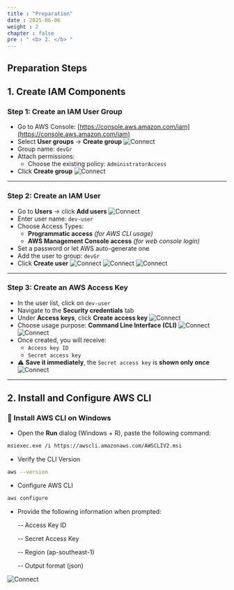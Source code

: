 ```yaml
---
title : "Preparation"
date : 2025-06-06
weight : 2
chapter : false
pre : " <b> 2. </b> "
---
```


## Preparation Steps

## 1. Create IAM Components

### Step 1: Create an IAM User Group

- Go to AWS Console: [https://console.aws.amazon.com/iam](https://console.aws.amazon.com/iam)
- Select **User groups** → **Create group**
![Connect](/images/2.preparation/bs1.png)
- Group name: `devGr`
- Attach permissions:
  - Choose the existing policy: `AdministratorAccess`
- Click **Create group**
![Connect](/images/2.preparation/bs2.png)
---

### Step 2: Create an IAM User

- Go to **Users** → click **Add users**
![Connect](/images/2.preparation/bs3.png)
- Enter user name: `dev-user`
- Choose Access Types:
  - **Programmatic access** *(for AWS CLI usage)*
  - **AWS Management Console access** *(for web console login)*
- Set a password or let AWS auto-generate one
- Add the user to group: `devGr`
- Click **Create user**
![Connect](/images/2.preparation/bs4.png)
![Connect](/images/2.preparation/bs5.png)
![Connect](/images/2.preparation/bs6.png)
---

### Step 3: Create an AWS Access Key

- In the user list, click on `dev-user`
- Navigate to the **Security credentials** tab
- Under **Access keys**, click **Create access key**
![Connect](/images/2.preparation/bs7.png)
- Choose usage purpose: **Command Line Interface (CLI)**
![Connect](/images/2.preparation/bs8.png)
![Connect](/images/2.preparation/bs9.png)
- Once created, you will receive:
  - `Access key ID`
  - `Secret access key`
- ⚠️ **Save it immediately**, the `Secret access key` is **shown only once**
![Connect](/images/2.preparation/bs10.png)
---

## 2. Install and Configure AWS CLI

### 🔹 Install AWS CLI on Windows

- Open the **Run** dialog (Windows + R), paste the following command:

```bash
msiexec.exe /i https://awscli.amazonaws.com/AWSCLIV2.msi
```
- Verify the CLI Version
```bash
aws --version
```
- Configure AWS CLI
```bash
aws configure
```

- Provide the following information when prompted:

  -- Access Key ID

  -- Secret Access Key

  -- Region (ap-southeast-1)

  -- Output format (json)

![Connect](/images/2.preparation/bs11.png)
